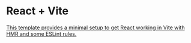 # React + Vite

[This template provides a minimal setup to get React working in Vite with HMR and some ESLint rules.
](https://mostafabadr7.github.io/MostafaDev-Portfolio/)
